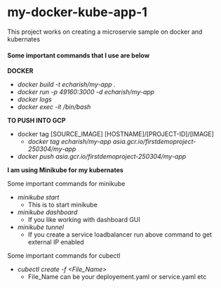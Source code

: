 # my-docker-kube-app-1

This project works on creating a microservie sample on docker and kubernates

#### Some important commands that I use are below

**DOCKER**

* _docker build -t echarish/my-app ._
* _docker run -p 49160:3000 -d echarish/my-app_
* _docker logs <container id>_
* _docker exec -it <container id> /bin/bash_


**TO PUSH INTO GCP**
* docker tag [SOURCE_IMAGE] [HOSTNAME]/[PROJECT-ID]/[IMAGE]
  * _docker tag echarish/my-app asia.gcr.io/firstdemoproject-250304/my-app_
* _docker push asia.gcr.io/firstdemoproject-250304/my-app_

**I am using Minikube for my kubernates**

Some important commands for minikube
* _minikube start_
  * This is to start minikube
* _minikube dashboard_
  * If you like working with dashboard GUI
* _minikube tunnel_
  * If you create a service loadbalancer run above command to get external IP enabled


Some important commands for cubectl
* _cubectl create -f <File_Name>_
  * File_Name can be your deployement.yaml or service.yaml etc



